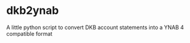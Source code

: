 # dkb2ynab
A little python script to convert DKB account statements into a YNAB 4 compatible format
